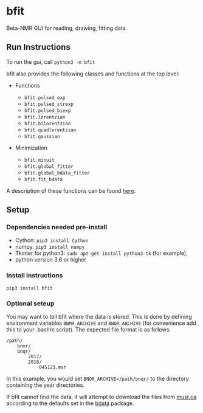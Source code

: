 # bfit
Beta-NMR GUI for reading, drawing, fitting data. 

## Run Instructions

To run the gui, call `python3 -m bfit`

bfit also provides the following classes and functions at the top level:

* Functions
    * `bfit.pulsed_exp`
    * `bfit.pulsed_strexp`
    * `bfit.pulsed_biexp`
    * `bfit.lorentzian` 
    * `bfit.bilorentzian`
    * `bfit.quadlorentzian`
    * `bfit.gaussian`
    
* Minimization
    * `bfit.minuit`
    * `bfit.global_fitter`
    * `bfit.global_bdata_fitter`
    * `bfit.fit_bdata`

A description of these functions can be found [here](https://github.com/dfujim/bfit/blob/master/bfit/fitting/README.md). 


## Setup

### Dependencies needed pre-install

* Cython: `pip3 install Cython`
* numpy: `pip3 install numpy`
* Tkinter for python3: `sudo apt-get install python3-tk` (for example), 
* python version 3.6 or higher

### Install instructions

`pip3 install bfit`

### Optional seteup

You may want to tell bfit where the data is stored. This is done by defining environment variables
`BNMR_ARCHIVE` and `BNQR_ARCHIVE` (for convenience add this to your .bashrc script). The expected file format is as follows: 

    /path/
        bnmr/
        bnqr/
            2017/
            2018/
                045123.msr

In this example, you would set `BNQR_ARCHIVE=/path/bnqr/` to the directory containing the year directories.

If bfit cannot find the data, it will attempt to download the files from [musr.ca](http://musr.ca/mud/runSel.html) according to the defaults set in the [bdata](https://pypi.org/project/bdata/) package. 
